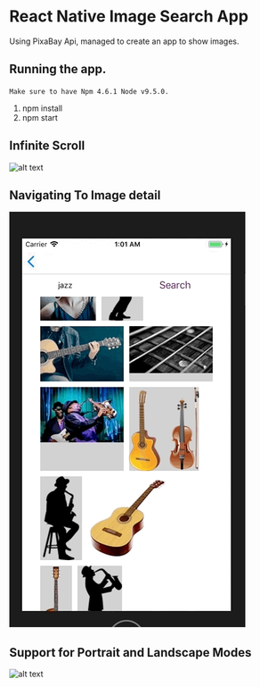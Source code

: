 # React Native Image Search App
Using PixaBay Api, managed to create an app to show images. 

## Running the app. 
`Make sure to have Npm 4.6.1 Node v9.5.0. `
1. npm install
2. npm start

## Infinite Scroll
![alt text](https://github.com/abbad/react-native-image-search-demo/blob/master/readme_assets/home_page%2Binfinite-scroll.gif "Infinite Scroll Demo")

## Navigating To Image detail 
![alt text](https://github.com/abbad/react-native-image-search-demo/blob/master/readme_assets/images-to-image-details.gif "Navigating To Image detail")

## Support for Portrait and Landscape Modes
![alt text](https://github.com/abbad/react-native-image-search-demo/blob/master/readme_assets/vertical-horizontal.gif "Support for vertical and horizontal")
